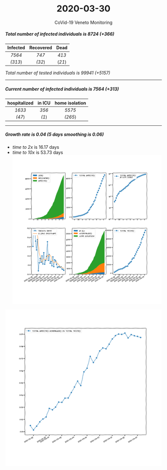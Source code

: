 <div align='center'>

# 2020-03-30
CoVid-19 Veneto Monitoring
</div>

##### Total number of infected individuals is 8724 (+366)
Infected | Recovered | Dead
:---: | :---: | :---:
*7564* | *747* | *413*
*(313*) | *(32*) | (*21*)

*Total number of tested individuals is 99941 (+5157)*
***
##### Current number of infected individuals is 7564 (+313)
hospitalized | in ICU | home isolation
:---: | :---: | :---:
*1633* |*356* |*5575*
*(47*) |*(1*) |*(265*)
***
##### Growth rate is 0.04 (5 days smoothing is 0.06)
- *time to 2x* is 16.17 days
- *time to 10x* is 53.73 days
![stats][stats]

![infected_normalized][infected_normalized]

[stats]: stats_Veneto.png
[infected_normalized]: infected_normalized_Veneto.png
